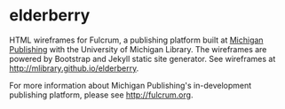 # elderberry
HTML wireframes for Fulcrum, a publishing platform built at [Michigan Publishing](http://www.publishing.umich.edu) with the University of Michigan Library. The wireframes are powered by Bootstrap and Jekyll static site generator. See wireframes at <http://mlibrary.github.io/elderberry>.

For more information about Michigan Publishing's in-development publishing platform, please see http://fulcrum.org. 
